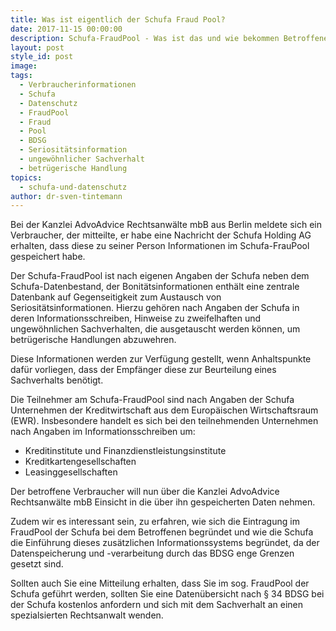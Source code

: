 ```yaml
---
title: Was ist eigentlich der Schufa Fraud Pool?
date: 2017-11-15 00:00:00
description: Schufa-FraudPool - Was ist das und wie bekommen Betroffene Informationen?
layout: post
style_id: post
image:
tags:
  - Verbraucherinformationen
  - Schufa
  - Datenschutz
  - FraudPool
  - Fraud
  - Pool
  - BDSG
  - Seriositätsinformation
  - ungewöhnlicher Sachverhalt
  - betrügerische Handlung
topics:
  - schufa-und-datenschutz
author: dr-sven-tintemann
---
```



Bei der Kanzlei AdvoAdvice Rechtsanw&auml;lte mbB aus Berlin meldete sich ein Verbraucher, der mitteilte, er habe eine Nachricht der Schufa Holding AG erhalten, dass diese zu seiner Person Informationen im Schufa-FrauPool gespeichert habe.

Der Schufa-FraudPool ist nach eigenen Angaben der Schufa neben dem Schufa-Datenbestand, der Bonit&auml;tsinformationen enth&auml;lt eine zentrale Datenbank auf Gegenseitigkeit zum Austausch von Seriosit&auml;tsinformationen. Hierzu geh&ouml;ren nach Angaben der Schufa in deren Informationsschreiben, Hinweise zu zweifelhaften und ungew&ouml;hnlichen Sachverhalten, die ausgetauscht werden k&ouml;nnen, um betr&uuml;gerische Handlungen abzuwehren.

Diese Informationen werden zur Verf&uuml;gung gestellt, wenn Anhaltspunkte daf&uuml;r vorliegen, dass der Empf&auml;nger diese zur Beurteilung eines Sachverhalts ben&ouml;tigt.

Die Teilnehmer am Schufa-FraudPool sind nach Angaben der Schufa Unternehmen der Kreditwirtschaft aus dem Europ&auml;ischen Wirtschaftsraum (EWR). Insbesondere handelt es sich bei den teilnehmenden Unternehmen nach Angaben im Informationsschreiben um:

* Kreditinstitute und Finanzdienstleistungsinstitute
* Kreditkartengesellschaften
* Leasinggesellschaften

Der betroffene Verbraucher will nun &uuml;ber die Kanzlei AdvoAdvice Rechtsanw&auml;lte mbB Einsicht in die &uuml;ber ihn gespeicherten Daten nehmen.

Zudem wir es interessant sein, zu erfahren, wie sich die Eintragung im FraudPool der Schufa bei dem Betroffenen begr&uuml;ndet und wie die Schufa die Einf&uuml;hrung dieses zus&auml;tzlichen Informationssystems begr&uuml;ndet, da der Datenspeicherung und -verarbeitung durch das BDSG enge Grenzen gesetzt sind.

Sollten auch Sie eine Mitteilung erhalten, dass Sie im sog. FraudPool der Schufa gef&uuml;hrt werden, sollten Sie eine Daten&uuml;bersicht nach &sect; 34 BDSG bei der Schufa kostenlos anfordern und sich mit dem Sachverhalt an einen spezialsierten Rechtsanwalt wenden.